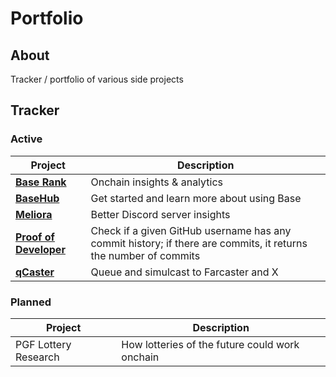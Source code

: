 # Portfolio

## About

Tracker / portfolio of various side projects

## Tracker

### Active

| Project | Description |
|-|-|
| **[Base Rank](https://github.com/wbnns/base-rank)** | Onchain insights & analytics |
| **[BaseHub](https://basehub.org/)** | Get started and learn more about using Base |
| **[Meliora](https://github.com/wbnns/meliora)** | Better Discord server insights |
| **[Proof of Developer](https://github.com/wbnns/proof-of-developer)** |  Check if a given GitHub username has any commit history; if there are commits, it returns the number of commits |
| **[qCaster](https://github.com/wbnns/qcaster)** | Queue and simulcast to Farcaster and X |

### Planned

| Project | Description |
|-|-|
| PGF Lottery Research | How lotteries of the future could work onchain |

